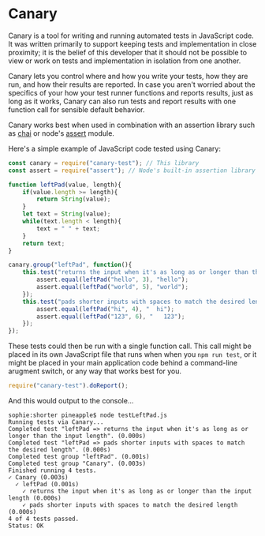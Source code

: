 # Canary

Canary is a tool for writing and running automated tests in JavaScript code. It was written primarily to support keeping tests and implementation in close proximity; it is the belief of this developer that it should not be possible to view or work on tests and implementation in isolation from one another.

Canary lets you control where and how you write your tests, how they are run, and how their results are reported. In case you aren't worried about the specifics of your how your test runner functions and reports results, just as long as it works, Canary can also run tests and report results with one function call for sensible default behavior.

Canary works best when used in combination with an assertion library such as [chai](http://www.chaijs.com/) or node's [assert](https://nodejs.org/api/assert.html) module.

Here's a simple example of JavaScript code tested using Canary:

``` js
const canary = require("canary-test"); // This library
const assert = require("assert"); // Node's built-in assertion library

function leftPad(value, length){
    if(value.length >= length){
        return String(value);
    }
    let text = String(value);
    while(text.length < length){
        text = " " + text;
    }
    return text;
}

canary.group("leftPad", function(){
    this.test("returns the input when it's as long as or longer than the input length", () => {
        assert.equal(leftPad("hello", 3), "hello");
        assert.equal(leftPad("world", 5), "world");
    });
    this.test("pads shorter inputs with spaces to match the desired length", () => {
        assert.equal(leftPad("hi", 4), "  hi");
        assert.equal(leftPad("123", 6), "   123");
    });
});
```

These tests could then be run with a single function call. This call might be placed in its own JavaScript file that runs when when you `npm run test`, or it might be placed in your main application code behind a command-line arugment switch, or any way that works best for you.

``` js
require("canary-test").doReport();
```

And this would output to the console...

``` text
sophie:shorter pineapple$ node testLeftPad.js
Running tests via Canary...
Completed test "leftPad => returns the input when it's as long as or longer than the input length". (0.000s)
Completed test "leftPad => pads shorter inputs with spaces to match the desired length". (0.000s)
Completed test group "leftPad". (0.001s)
Completed test group "Canary". (0.003s)
Finished running 4 tests.
✓ Canary (0.003s)
  ✓ leftPad (0.001s)
    ✓ returns the input when it's as long as or longer than the input length (0.000s)
    ✓ pads shorter inputs with spaces to match the desired length (0.000s)
4 of 4 tests passed.
Status: OK
```


